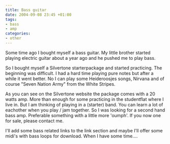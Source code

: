 ```yaml
---
title: Bass guitar
date: 2004-09-08 23:45 +01:00
tags:
- bass
- amp
categories:
- other
---
```

Some time ago I bought myself a bass guitar. My little brother started playing electric guitar about a year ago and he pushed me to play bass.

So I bought myself a Silvertone starterpackage and started practicing. The beginning was difficult. I had a hard time playing pure notes but after a while it went better. No I can play some Heideroosjes songs, Nirvana and of course "Seven Nation Army" from the White Stripes.

As you can see on the Silvertone website the package comes with a 20 watts amp. More than enough for some practicing in the studentflat where I live in. But I am thinking of playing in a (starter) band. You can learn a lot of eachother when you play / jam together. So I was looking for a second hand bass amp. Preferable something with a little more 'oumph'. If you now one for sale, please contact me.

I'll add some bass related links to the link section and maybe I'll offer some midi's with bass loops for download. When I have some time....